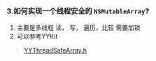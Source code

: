 ### 3.如何实现一个线程安全的 `NSMutableArray`?



1. 主要是多线程 读， 写， 遍历，比较  需要加锁
2. 可以参考YYKit

> [YYThreadSafeArray.h](https://github.com/ibireme/YYKit/blob/4e1bd1cfcdb3331244b219cbd37cc9b1ccb62b7a/YYKit/Utility/YYThreadSafeArray.h)